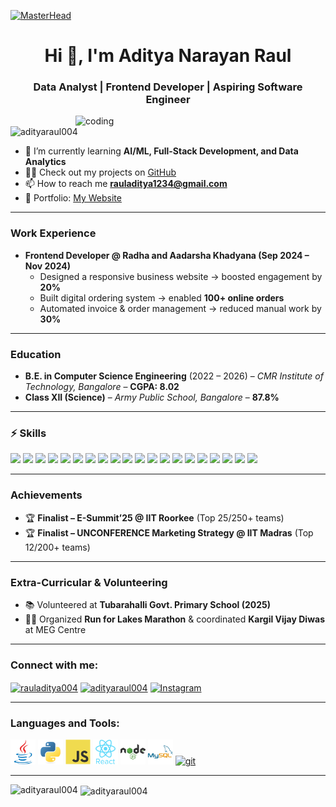 [![MasterHead](https://user-images.githubusercontent.com/74038190/225813708-98b745f2-7d22-48cf-9150-083f1b00d6c9.gif)](https://mrkrisshu.io)
<h1 align="center">Hi 👋, I'm Aditya Narayan Raul</h1>
<h3 align="center">Data Analyst | Frontend Developer | Aspiring Software Engineer</h3>
<img align="right" alt="coding" width="400" src="https://camo.githubusercontent.com/cae12fddd9d6982901d82580bdf321d81fb299141098ca1c2d4891870827bf17/68747470733a2f2f6d69726f2e6d656469756d2e636f6d61782f313336302f302a37513379765349765f7430696f4a2d5a2e676966.gif">

<p align="left"> 
 <img src="https://komarev.com/ghpvc/?username=adityaraul004&label=Profile%20views&color=0e75b6&style=flat" alt="adityaraul004" /> 
</p>

- 🌱 I’m currently learning **AI/ML, Full-Stack Development, and Data Analytics**   
- 👨‍💻 Check out my projects on [GitHub](https://github.com/adityaraul004)  
- 📫 How to reach me **rauladitya1234@gmail.com**  
- 🔗 Portfolio: [My Website](https://my-portfolio-zeta-sand-32.vercel.app/)  

---

<h3 align="left">Work Experience</h3>

- **Frontend Developer @ Radha and Aadarsha Khadyana (Sep 2024 – Nov 2024)**  
  - Designed a responsive business website → boosted engagement by **20%**  
  - Built digital ordering system → enabled **100+ online orders**  
  - Automated invoice & order management → reduced manual work by **30%**  

---

<h3 align="left">Education</h3>

- **B.E. in Computer Science Engineering** (2022 – 2026) – *CMR Institute of Technology, Bangalore* – **CGPA: 8.02**  
- **Class XII (Science)** – *Army Public School, Bangalore* – **87.8%**  

---
<h3 align="left">⚡ Skills</h3>

<p align="left">

  <!-- Languages -->
  <img src="https://img.shields.io/badge/Java-ED8B00?style=for-the-badge&logo=openjdk&logoColor=white"/>
  <img src="https://img.shields.io/badge/Python-3776AB?style=for-the-badge&logo=python&logoColor=white"/>
  <img src="https://img.shields.io/badge/C-00599C?style=for-the-badge&logo=c&logoColor=white"/>

  <!-- Frameworks & Libraries -->
  <img src="https://img.shields.io/badge/React-20232A?style=for-the-badge&logo=react&logoColor=61DAFB"/>
  <img src="https://img.shields.io/badge/Node.js-43853D?style=for-the-badge&logo=node.js&logoColor=white"/>
  <img src="https://img.shields.io/badge/Flutter-02569B?style=for-the-badge&logo=flutter&logoColor=white"/>
  <img src="https://img.shields.io/badge/PyTorch-EE4C2C?style=for-the-badge&logo=pytorch&logoColor=white"/>
  <img src="https://img.shields.io/badge/TensorFlow-FF6F00?style=for-the-badge&logo=tensorflow&logoColor=white"/>

  <!-- Databases & Cloud -->
  <img src="https://img.shields.io/badge/MySQL-4479A1?style=for-the-badge&logo=mysql&logoColor=white"/>
  <img src="https://img.shields.io/badge/SQL%20Server-CC2927?style=for-the-badge&logo=microsoftsqlserver&logoColor=white"/>
  <img src="https://img.shields.io/badge/MongoDB-4EA94B?style=for-the-badge&logo=mongodb&logoColor=white"/>
  <img src="https://img.shields.io/badge/AWS-232F3E?style=for-the-badge&logo=amazonaws&logoColor=white"/>
  <img src="https://img.shields.io/badge/Azure-0078D4?style=for-the-badge&logo=microsoftazure&logoColor=white"/>

  <!-- Web Technologies -->
  <img src="https://img.shields.io/badge/HTML5-E34F26?style=for-the-badge&logo=html5&logoColor=white"/>
  <img src="https://img.shields.io/badge/CSS3-1572B6?style=for-the-badge&logo=css3&logoColor=white"/>
  <img src="https://img.shields.io/badge/JavaScript-F7DF1E?style=for-the-badge&logo=javascript&logoColor=black"/>

  <!-- Tools -->
  <img src="https://img.shields.io/badge/Power%20BI-F2C811?style=for-the-badge&logo=powerbi&logoColor=black"/>
  <img src="https://img.shields.io/badge/Git-F05032?style=for-the-badge&logo=git&logoColor=white"/>
  <img src="https://img.shields.io/badge/Microsoft%20Excel-217346?style=for-the-badge&logo=microsoftexcel&logoColor=white"/>
  <img src="https://img.shields.io/badge/Microsoft%20PowerPoint-B7472A?style=for-the-badge&logo=microsoftpowerpoint&logoColor=white"/>

</p>


---

<h3 align="left">Achievements</h3>

- 🏆 **Finalist – E-Summit’25 @ IIT Roorkee** (Top 25/250+ teams)  
- 🏆 **Finalist – UNCONFERENCE Marketing Strategy @ IIT Madras** (Top 12/200+ teams)  

---

<h3 align="left">Extra-Curricular & Volunteering</h3>

- 📚 Volunteered at **Tubarahalli Govt. Primary School (2025)**  
- 🏃‍♂️ Organized **Run for Lakes Marathon** & coordinated **Kargil Vijay Diwas** at MEG Centre  

---

<h3 align="left">Connect with me:</h3>
<p align="left">
<a href="https://linkedin.com/in/rauladitya004" target="blank"><img align="center" src="https://raw.githubusercontent.com/rahuldkjain/github-profile-readme-generator/master/src/images/icons/Social/linked-in-alt.svg" alt="rauladitya004" height="30" width="40" /></a>
<a href="https://github.com/adityaraul004" target="blank"><img align="center" src="https://raw.githubusercontent.com/rahuldkjain/github-profile-readme-generator/master/src/images/icons/Social/github.svg" alt="adityaraul004" height="30" width="40" /></a>
<a href="https://www.instagram.com/aditya_r_04" target="_blank"><img align="center" src="https://img.shields.io/badge/Instagram-%23E4405F.svg?&style=for-the-badge&logo=instagram&logoColor=white" alt="Instagram" height="30" width="40" /></a>

</p>

---

<h3 align="left">Languages and Tools:</h3>
<p align="left"> 
<a href="https://www.java.com" target="_blank"><img src="https://raw.githubusercontent.com/devicons/devicon/master/icons/java/java-original.svg" alt="java" width="40" height="40"/></a>
 <a href="https://www.python.org" target="_blank"><img src="https://raw.githubusercontent.com/devicons/devicon/master/icons/python/python-original.svg" alt="python" width="40" height="40"/></a>
 <a href="https://developer.mozilla.org/en-US/docs/Web/JavaScript" target="_blank"><img src="https://raw.githubusercontent.com/devicons/devicon/master/icons/javascript/javascript-original.svg" alt="js" width="40" height="40"/></a>
 <a href="https://react.dev" target="_blank"><img src="https://raw.githubusercontent.com/devicons/devicon/master/icons/react/react-original-wordmark.svg" alt="react" width="40" height="40"/></a>
 <a href="https://nodejs.org" target="_blank"><img src="https://raw.githubusercontent.com/devicons/devicon/master/icons/nodejs/nodejs-original-wordmark.svg" alt="node" width="40" height="40"/></a>
 <a href="https://www.mysql.com/" target="_blank"><img src="https://raw.githubusercontent.com/devicons/devicon/master/icons/mysql/mysql-original-wordmark.svg" alt="mysql" width="40" height="40"/></a>
 <a href="https://git-scm.com/" target="_blank"><img src="https://www.vectorlogo.zone/logos/git-scm/git-scm-icon.svg" alt="git" width="40" height="40"/></a>
</p>

---
<p>
  <img align="left" src="https://github-readme-stats.vercel.app/api/top-langs?username=adityaraul004&show_icons=true&locale=en&layout=compact&hide=php" alt="adityaraul004" />
</p>

<p>
  &nbsp;<img align="center" src="https://github-readme-stats.vercel.app/api?username=adityaraul004&show_icons=true&locale=en" alt="adityaraul004" />
</p>


